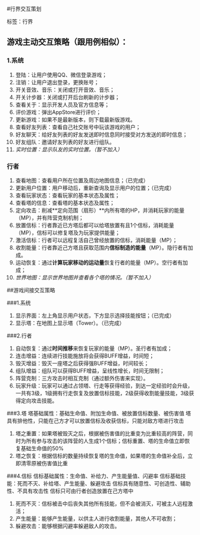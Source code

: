 #行界交互策划

标签：行界

## 游戏主动交互策略（跟用例相似）：

### 1.系统

1. 登陆：让用户使用QQ、微信登录游戏；
2. 注销：让用户退出登录，更换账号；
3. 开关音效、音乐：关闭或打开音效、音乐；
4. 开关计步器：关闭或打开后台刷新的计步器；
5. 查看关于：显示开发人员及官方信息等；
6. 评价游戏：弹出AppStore进行评价；
7. 更新游戏：如果不是最新版本，则下载最新版游戏。
8. 查看好友列表：查看自己社交账号中玩该游戏的用户；			
2. 好友聊天：给好友列表的好友发送即时信息同时接受对方发送的即时信息；	
3. 好友组队：邀请好友列表的好友进行组队。
4. *实时位置：显示队友的实时位置。（暂不加入）*

### 行者

1. 查看地图：查看用户所在位置及周边地图信息；（已完成）
2. 更新用户位置：用户移动后，重新查询及显示用户的位置；（已完成）
1. 查看玩家状态：查看玩家的基本状态及属性；
2. 查看塔的信息：查看塔的基本状态及属性；
3. 定向攻击：削减**定向范围（扇形）**内所有塔的HP，并消耗玩家的能量（MP），并有阵营克制机制；
4. 放置信标：行者靠近已方塔后都可以给塔放置有且1个信标，消耗能量（MP），信标可以修复塔及为玩家提供能量；
5. 激活信标：行者可以远程复活自己曾经放置的信标，消耗能量（MP）；
6. 收割能量：行者靠近己方塔且获取范围内**信标制造的能量**（MP）。隐行者有加成。
7. 运动恢复：通过**计算玩家移动的运动量**恢复行者的能量（MP）。空行者有加成；
8. *世界地图：显示世界地图并查看各个塔的情况。（暂不加入）*

##游戏间接交互策略

###1.系统
1. 显示界面：左上角显示用户状态，下方显示选择技能按钮；（已完成）
2. 显示塔：在地图上显示塔（Tower）。（已完成）

###2.行者
1. 自动恢复：通过**时间推移**来恢复玩家的能量（MP）。圣行者有加成；
1. 连击增益：连续进行技能施放将会获得BUFF增益，时间短；
1. 毁灭增益：毁灭一座塔之后获得强BUFF增益，时间较长；
1. 组队增益：组队可以获得BUFF增益，呈线性增长，时间无限制；
1. 阵营克制：三方攻击时相互克制（通过额外伤害来实现）。
1. 玩家升级：玩家可以通过占领塔、行走等获得经验，到达一定经验时会升级，一共有3级，1级拥有行走恢复及放置信标技能，2级获得收割能量技能，3级获得定向攻击技能。

###3.塔
塔基础属性：基础生命值、附加生命值、被放置信标数量、被伤害值
塔具有排他性，只能在己方才可以放置信标及收获信标，只能对敌方塔进行攻击

1. 塔之重置：如果塔被毁灭之后，根据被伤害值的比重变为比重较高的阵营，同时为所有参与攻击的该阵营的人生成1个信标；信标重置、塔的生命值立即恢复基础生命值的50%
1. 塔之恢复：根据信标的数量持续恢复塔的生命值，如果塔的生命值补全后，立即清零原被伤害值比重

###4.信标
信标基础属性：生命值、补给力、产生能量值、闪避率
信标基础技能：死而不灭、补给塔、产生能量、躲避攻击
信标具有随意性、可创造性、辅助性、不具有攻击性
信标只可由行者创造放置在己方塔中

1. 死而不灭：信标被击中后丧失其他所有技能，但不会被消灭，可被主人远程激活；
1. 产生能量：能够产生能量，以供主人进行收割能量，其他人不可收割；
1. 躲避攻击：能够根据闪避率躲避敌人的攻击。

